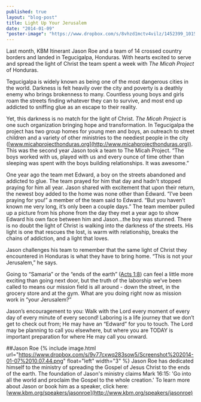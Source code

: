 ```yaml
---
published: true
layout: "blog-post"
title: Light Up Your Jerusalem
date: "2014-01-09"
"poster-image": "https://www.dropbox.com/s/8vhzd1mctv4vilz/1452399_10152005503323672_1034151975_n.jpg"
---
```


Last month, KBM Itinerant Jason Roe and a team of 14 crossed country borders and landed in Tegucigalpa, Honduras.  With hearts excited to serve and spread the light of Christ the team spent a week with *The Micah Project* of Honduras. 

Tegucigalpa is widely known as being one of the most dangerous cities in the world.  Darkness is felt heavily over the city and poverty is a deathly enemy who brings brokenness to many.  Countless young boys and girls roam the streets finding whatever they can to survive, and most end up addicted to sniffing glue as an escape to their reality.  

Yet, this darkness is no match for the light of Christ.  *The Micah Project* is one such organization bringing hope and transformation.  In Tegucigalpa the project has two group homes for young men and boys, an outreach to street children and a variety of other ministries to the neediest people in the city ([www.micahprojecthonduras.org](http://www.micahprojecthonduras.org)).  This was the second year Jason took a team to The Micah Project.  “The boys worked with us, played with us and every ounce of time other than sleeping was spent with the boys building relationships.  It was awesome.”

One year ago the team met Edward, a boy on the streets abandoned and addicted to glue.  The team prayed for him that day and hadn't stopped praying for him all year.  Jason shared with excitement that upon their return, the newest boy added to the home was none other than Edward.  “I’ve been praying for you!” a member of the team said to Edward.  “But you haven’t known me very long, it’s only been a couple days.”  The team member pulled up a picture from his phone from the day they met a year ago to show Edward his own face between him and Jason…the boy was stunned.  There is no doubt the light of Christ is walking into the darkness of the streets.  His light is one that rescues the lost, is warm with relationship, breaks the chains of addiction, and a light that loves.

Jason challenges his team to remember that the same light of Christ they encountered in Honduras is what they have to bring home.  “This is not your Jerusalem,” he says.

Going to “Samaria” or the “ends of the earth” ([Acts 1:8](http://www.biblegateway.com/passage/?search=Acts%201:1-10&version=NIV)) can feel a little more exciting than going next door, but the truth of the laborship we’ve been called to means our mission field is all around - down the street, in the grocery store and at the gym.  What are you doing right now as mission work in “your Jerusalem?”  

Jason’s encouragement to you: Walk with the Lord every moment of every day of every minute of every second!  Laboring is a life journey that we don’t get to check out from; He may have an “Edward” for you to touch.  The Lord may be planning to call you elsewhere, but where you are TODAY is important preparation for where He may call you onward.

##Jason Roe
{% include image.html url="https://www.dropbox.com/s/9v77cxwq283sow5/Screenshot%202014-01-07%2010.07.44.png" float="left" width="3" %} Jason Roe has dedicated himself to the ministry of spreading the Gospel of Jesus Christ to the ends of the earth. The foundation of Jason's ministry claims Mark 16:15: 'Go into all the world and proclaim the Gospel to the whole creation.'
To learn more about Jason or book him as a speaker, click here: [www.kbm.org/speakers/jasonroe](http://www.kbm.org/speakers/jasonroe)